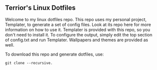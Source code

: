 ## Terrior's Linux Dotfiles
Welcome to my linux dotfiles repo. This repo uses my personal project, Templater, to generate a set of config files. Look at its repo here for more information on how to use it. Templater is provided with this repo, so you don't need to install it. To configure the output, simply edit the top section of config.txt and run Templater. Wallpapers and themes are provided as well.

To download this repo and generate dotfiles, use: 

    git clone --recursive.
